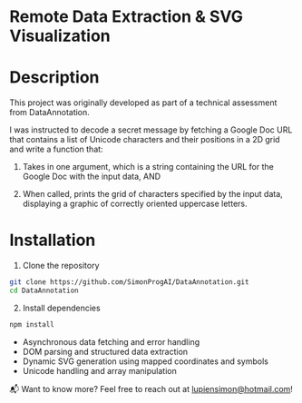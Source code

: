 # Remote Data Extraction & SVG Visualization

# Description
This project was originally developed as part of a technical assessment from DataAnnotation.

I was instructed to decode a secret message by fetching a Google Doc URL that contains a list of Unicode characters and their positions in a 2D grid and write a function that:

1. Takes in one argument, which is a string containing the URL for the Google Doc with the input data, AND

2. When called, prints the grid of characters specified by the input data, displaying a graphic of correctly oriented uppercase letters.

# Installation

1. Clone the repository
```bash
git clone https://github.com/SimonProgAI/DataAnnotation.git
cd DataAnnotation 
```
2. Install dependencies
```bash
npm install
```



- Asynchronous data fetching and error handling
- DOM parsing and structured data extraction
- Dynamic SVG generation using mapped coordinates and symbols
- Unicode handling and array manipulation

📬 Want to know more? Feel free to reach out at lupiensimon@hotmail.com!